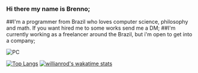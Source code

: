 ### Hi there my name is Brenno;

##I'm a programmer from Brazil who loves computer science, philosophy and math. If you want hired me to some works send me a DM; 
##I'm currently working as a freelancer around the Brazil, but i'm open to get into a company;

![PC](https://user-images.githubusercontent.com/71160220/164536340-5b729bd4-7b5f-4bfc-bc88-a21e737fb08e.gif)









[![Top Langs](https://github-readme-stats.vercel.app/api/top-langs/?username=MacRay321&layout=compact)](https://github.com/anuraghazra/github-readme-stats) [![willianrod's wakatime stats](https://github-readme-stats.vercel.app/api/wakatime?username=MacRay321)](https://github.com/anuraghazra/github-readme-stats)








